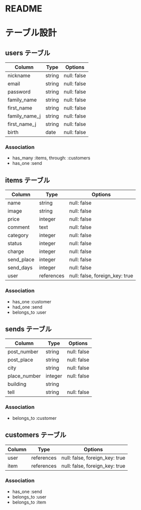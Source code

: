 # README

# テーブル設計

## users テーブル

| Column        | Type   | Options     |
| ------------- | ------ | ----------- |
| nickname      | string | null: false |
| email         | string | null: false |
| password      | string | null: false |
| family_name   | string | null: false |
| first_name    | string | null: false |
| family_name_j | string | null: false |
| first_name_j  | string | null: false |
| birth         | date   | null: false |

### Association

- has_many :items, through: :customers
- has_one :send

## items  テーブル

| Column     | Type       | Options                        |
| ---------- | ---------- | ------------------------------ |
| name       | string     | null: false                    |
| image      | string     | null: false                    |
| price      | integer    | null: false                    |
| comment    | text       | null: false                    |
| category   | integer    | null: false                    |
| status     | integer    | null: false                    |
| charge     | integer    | null: false                    |
| send_place | integer    | null: false                    |
| send_days  | integer    | null: false                    |
| user       | references | null: false, foreign_key: true |

### Association

- has_one :customer
- had_one :send
- belongs_to :user

## sends テーブル

| Column       | Type       | Options                       |
| ------------ | ---------- | ----------------------------- |
| post_number  | string     | null: false                   |
| post_place   | string     | null: false                   |
| city         | string     | null: false                   |
| place_number | integer    | null: false                   |
| building     | string     |                               |
| tell         | string     | null: false                   |

### Association

- belongs_to :customer

## customers テーブル

| Column       | Type       | Options                        |
| ------------ | ---------- | ------------------------------ |
| user         | references | null: false, foreign_key: true |
| item         | references | null: false, foreign_key: true |

### Association

- has_one :send
- belongs_to :user
- belongs_to :item